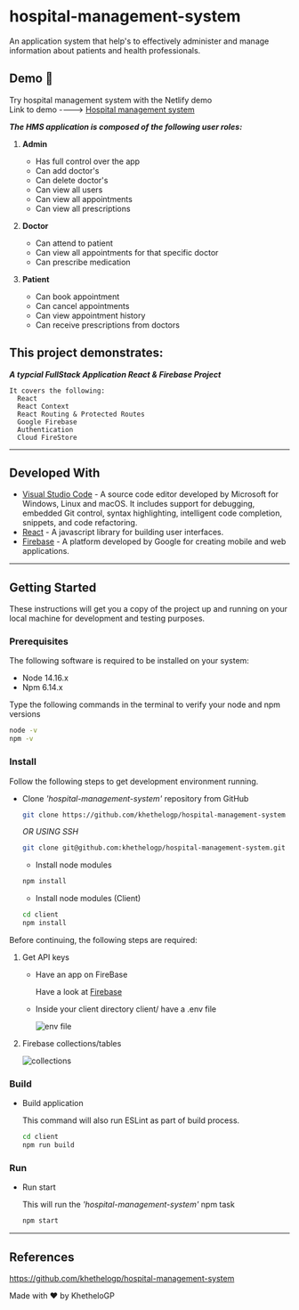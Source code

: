 # hospital-management-system
An application system that help's to effectively administer and manage information about patients and health professionals.

## Demo :rocket:
Try hospital management system with the Netlify demo<br>
Link to demo ----> [Hospital management system](https://hospital-management-sys.netlify.app/)<br>


***The HMS application is composed of the following user roles:***

1. **Admin** 
      * Has full control over the app
      * Can add doctor's
      * Can delete doctor's
      * Can view all users
      * Can view all appointments
      * Can view all prescriptions
      
2. **Doctor** 
      * Can attend to patient
      * Can view all appointments for that specific doctor
      * Can prescribe medication

3. **Patient** 
      * Can book appointment
      * Can cancel appointments
      * Can view appointment history
      * Can receive prescriptions from doctors
   
## This project demonstrates:

 ***A typcial FullStack Application React & Firebase Project***
 
    It covers the following:
      React
      React Context
      React Routing & Protected Routes
      Google Firebase
      Authentication
      Cloud FireStore

---

## Developed With

- [Visual Studio Code](https://code.visualstudio.com/) - A source code editor developed by Microsoft for Windows, Linux and macOS. It includes support for debugging, embedded Git control, syntax highlighting, intelligent code completion, snippets, and code refactoring.
- [React](https://reactjs.org/) - A javascript library for building user interfaces.
- [Firebase](https://firebase.google.com/) - A platform developed by Google for creating mobile and web applications.

---

## Getting Started

These instructions will get you a copy of the project up and running on your local machine for development and testing purposes.

### Prerequisites

The following software is required to be installed on your system:

- Node 14.16.x
- Npm 6.14.x

Type the following commands in the terminal to verify your node and npm versions

```bash
node -v
npm -v
```

### Install

Follow the following steps to get development environment running.

- Clone _'hospital-management-system'_ repository from GitHub

  ```bash
  git clone https://github.com/khethelogp/hospital-management-system
  ```

  _OR USING SSH_

  ```bash
  git clone git@github.com:khethelogp/hospital-management-system.git
  ```

  - Install node modules

  ```bash
  npm install
  ```

  - Install node modules (Client)

  ```bash
  cd client
  npm install
  ```
  
Before continuing, the following steps are required:

1. Get API keys

   - Have an app on FireBase

     Have a look at [Firebase](https://console.firebase.google.com/)
     
   - Inside your client directory client/ have a .env file 
     
     <img src="https://i.ibb.co/9NLxt4F/Screenshot-2022-04-07-at-11-07-01.png" alt="env file">
     
2. Firebase collections/tables

    <img src="https://i.ibb.co/hWMQPD9/Screenshot-2022-03-31-at-09-50-38.png" alt="collections">


### Build

- Build application

  This command will also run ESLint as part of build process.

  ```bash
  cd client
  npm run build
  ```

### Run

- Run start
     
  This will run the _'hospital-management-system'_ npm task

  ```bash
  npm start
  ```
---

## References

https://github.com/khethelogp/hospital-management-system

Made with :heart: by KhetheloGP
